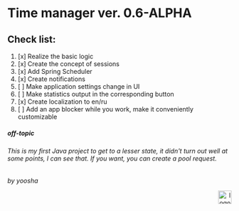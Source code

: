 # Time manager ver. 0.6-ALPHA

## Check list:

1. [x] Realize the basic logic
2. [x] Create the concept of sessions
3. [x] Add Spring Scheduler
4. [x] Create notifications
5. [ ] Make application settings change in UI
6. [ ] Make statistics output in the corresponding button
7. [x] Create localization to en/ru
8. [ ] Add an app blocker while you work, make it conveniently customizable

##### off-topic
###### This is my first Java project to get to a lesser state, it didn't turn out well at some points, I can see that. If you want, you can create a pool request.

_by yoosha_

<div style="text-align: right"><a href="https://t.me/yooshyasha">
<img alt="logo" src="https://www.svgrepo.com/show/343522/telegram-communication-chat-interaction-network-connection.svg" width="30">
</a></div>
